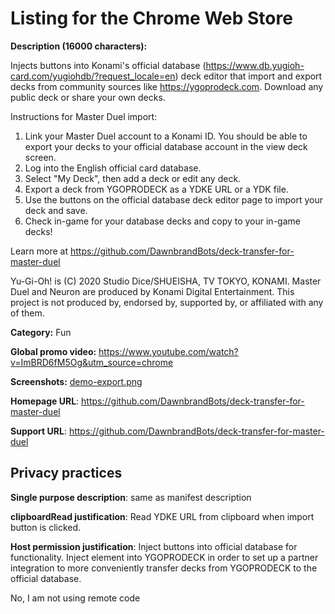 # Listing for the Chrome Web Store

**Description (16000 characters):**

Injects buttons into Konami's official database (https://www.db.yugioh-card.com/yugiohdb/?request_locale=en) deck editor that import and export decks from community sources like https://ygoprodeck.com. Download any public deck or share your own decks.

Instructions for Master Duel import:
1. Link your Master Duel account to a Konami ID. You should be able to export your decks to your official database account in the view deck screen.
2. Log into the English official card database.
3. Select "My Deck", then add a deck or edit any deck.
4. Export a deck from YGOPRODECK as a YDKE URL or a YDK file.
5. Use the buttons on the official database deck editor page to import your deck and save.
6. Check in-game for your database decks and copy to your in-game decks!

Learn more at https://github.com/DawnbrandBots/deck-transfer-for-master-duel

Yu-Gi-Oh! is (C) 2020 Studio Dice/SHUEISHA, TV TOKYO, KONAMI.
Master Duel and Neuron are produced by Konami Digital Entertainment.
This project is not produced by, endorsed by, supported by, or affiliated with any of them.

**Category:** Fun

**Global promo video:** https://www.youtube.com/watch?v=ImBRD6fM5Og&utm_source=chrome

**Screenshots:** [demo-export.png](./demo-export.png)

**Homepage URL**: https://github.com/DawnbrandBots/deck-transfer-for-master-duel

**Support URL**: https://github.com/DawnbrandBots/deck-transfer-for-master-duel

## Privacy practices

**Single purpose description**: same as manifest description

**clipboardRead justification**: Read YDKE URL from clipboard when import button is clicked.

**Host permission justification**: Inject buttons into official database for functionality. Inject element into YGOPRODECK in order to set up a partner integration to more conveniently transfer decks from YGOPRODECK to the official database.

No, I am not using remote code
